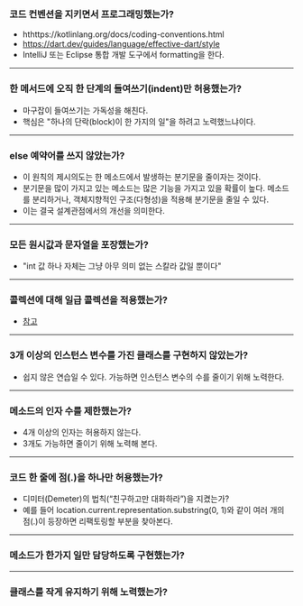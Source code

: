 ### 코드 컨벤션을 지키면서 프로그래밍했는가?
* hthttps://kotlinlang.org/docs/coding-conventions.html 
* https://dart.dev/guides/language/effective-dart/style
* IntelliJ 또는 Eclipse 통합 개발 도구에서 formatting을 한다.

---
### 한 메서드에 오직 한 단계의 들여쓰기(indent)만 허용했는가?
* 마구잡이 들여쓰기는 가독성을 해친다.
* 핵심은 "하나의 단락(block)이 한 가지의 일"을 하려고 노력했느냐이다.

---
### else 예약어를 쓰지 않았는가?
*  이 원칙의 제시의도는 한 메소드에서 발생하는 분기문을 줄이자는 것이다. 
*  분기문을 많이 가지고 있는 메소드는 많은 기능을 가지고 있을 확률이 높다. 메소드를 분리하거나, 객체지향적인 구조(다형성)을 적용해 분기문을 줄일 수 있다.
*  이는 결국 설계관점에서의 개선을 의미한다.

---
### 모든 원시값과 문자열을 포장했는가?
* "int 값 하나 자체는 그냥 아무 의미 없는 스칼라 값일 뿐이다"
---
### 콜렉션에 대해 일급 콜렉션을 적용했는가?
* [참고](https://jamie95.tistory.com/entry/%EC%9D%BC%EA%B8%89-%EC%BB%AC%EB%A0%89%EC%85%98%EC%9D%84-%EC%95%8C%EC%95%84%EB%B3%B4%EC%9E%90)

---
### 3개 이상의 인스턴스 변수를 가진 클래스를 구현하지 않았는가?
* 쉽지 않은 연습일 수 있다. 가능하면 인스턴스 변수의 수를 줄이기 위해 노력한다.

---
### 메소드의 인자 수를 제한했는가?
* 4개 이상의 인자는 허용하지 않는다.
* 3개도 가능하면 줄이기 위해 노력해 본다.

---
### 코드 한 줄에 점(.)을 하나만 허용했는가?
* 디미터(Demeter)의 법칙(“친구하고만 대화하라”)을 지켰는가?
* 예를 들어 location.current.representation.substring(0, 1)와 같이 여러 개의 점(.)이 등장하면 리팩토링할 부분을 찾아본다.

---
### 메소드가 한가지 일만 담당하도록 구현했는가?

---
### 클래스를 작게 유지하기 위해 노력했는가?
